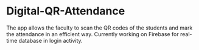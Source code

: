 # Digital-QR-Attendance
The app allows the faculty to scan the QR codes of the students and mark the attendance in an efficient way. Currently working on Firebase for real-time database in login activity.
